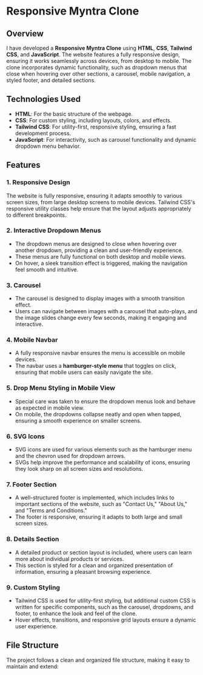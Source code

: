 # Responsive Myntra Clone

## Overview
I have developed a **Responsive Myntra Clone** using **HTML**, **CSS**, **Tailwind CSS**, and **JavaScript**. The website features a fully responsive design, ensuring it works seamlessly across devices, from desktop to mobile. The clone incorporates dynamic functionality, such as dropdown menus that close when hovering over other sections, a carousel, mobile navigation, a styled footer, and detailed sections.

## Technologies Used
- **HTML**: For the basic structure of the webpage.
- **CSS**: For custom styling, including layouts, colors, and effects.
- **Tailwind CSS**: For utility-first, responsive styling, ensuring a fast development process.
- **JavaScript**: For interactivity, such as carousel functionality and dynamic dropdown menu behavior.

## Features

### 1. **Responsive Design**
The website is fully responsive, ensuring it adapts smoothly to various screen sizes, from large desktop screens to mobile devices. Tailwind CSS's responsive utility classes help ensure that the layout adjusts appropriately to different breakpoints.

### 2. **Interactive Dropdown Menus**
- The dropdown menus are designed to close when hovering over another dropdown, providing a clean and user-friendly experience.
- These menus are fully functional on both desktop and mobile views.
- On hover, a sleek transition effect is triggered, making the navigation feel smooth and intuitive.

### 3. **Carousel**
- The carousel is designed to display images with a smooth transition effect.
- Users can navigate between images with a carousel that auto-plays, and the image slides change every few seconds, making it engaging and interactive.

### 4. **Mobile Navbar**
- A fully responsive navbar ensures the menu is accessible on mobile devices.
- The navbar uses a **hamburger-style menu** that toggles on click, ensuring that mobile users can easily navigate the site.

### 5. **Drop Menu Styling in Mobile View**
- Special care was taken to ensure the dropdown menus look and behave as expected in mobile view.
- On mobile, the dropdowns collapse neatly and open when tapped, ensuring a smooth experience on smaller screens.

### 6. **SVG Icons**
- SVG icons are used for various elements such as the hamburger menu and the chevron used for dropdown arrows.
- SVGs help improve the performance and scalability of icons, ensuring they look sharp on all screen sizes and resolutions.

### 7. **Footer Section**
- A well-structured footer is implemented, which includes links to important sections of the website, such as "Contact Us," "About Us," and "Terms and Conditions."
- The footer is responsive, ensuring it adapts to both large and small screen sizes.

### 8. **Details Section**
- A detailed product or section layout is included, where users can learn more about individual products or services.
- This section is styled for a clean and organized presentation of information, ensuring a pleasant browsing experience.

### 9. **Custom Styling**
- Tailwind CSS is used for utility-first styling, but additional custom CSS is written for specific components, such as the carousel, dropdowns, and footer, to enhance the look and feel of the clone.
- Hover effects, transitions, and responsive grid layouts ensure a dynamic user experience.

## File Structure
The project follows a clean and organized file structure, making it easy to maintain and extend:

